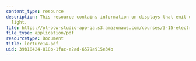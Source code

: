 ```yaml
---
content_type: resource
description: This resource contains information on displays that emit or modulate
  light.
file: https://ol-ocw-studio-app-qa.s3.amazonaws.com/courses/3-15-electrical-optical-magnetic-materials-and-devices-fall-2006/39b18424818b1face2ad6579a915e34b_lecture14.pdf
file_type: application/pdf
resourcetype: Document
title: lecture14.pdf
uid: 39b18424-818b-1fac-e2ad-6579a915e34b
---
```

